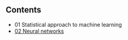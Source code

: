## Contents
- 01 Statistical approach to machine learning
- [02 Neural networks](02_neural_networks)